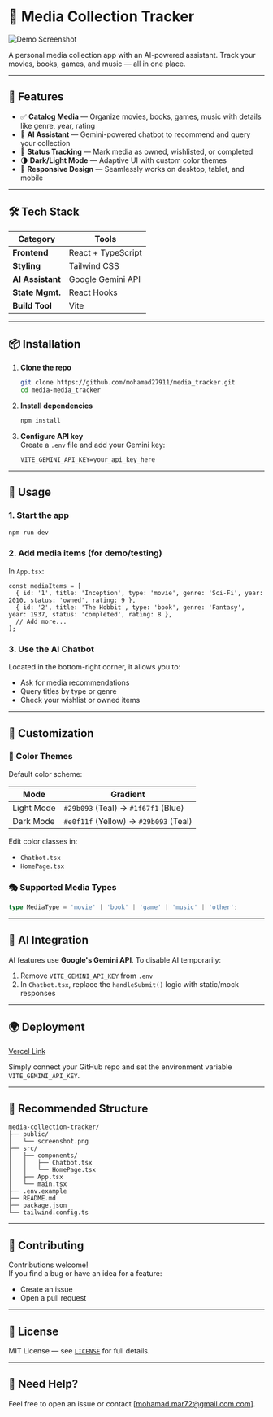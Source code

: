 
# 🎥 Media Collection Tracker

![Demo Screenshot](./public/screenshot.png) <!-- Replace with your actual image path -->

A personal media collection app with an AI-powered assistant. Track your movies, books, games, and music — all in one place.

---

## 🚀 Features

- ✅ **Catalog Media** — Organize movies, books, games, music with details like genre, year, rating
- 🤖 **AI Assistant** — Gemini-powered chatbot to recommend and query your collection
- 🎯 **Status Tracking** — Mark media as owned, wishlisted, or completed
- 🌗 **Dark/Light Mode** — Adaptive UI with custom color themes
- 📱 **Responsive Design** — Seamlessly works on desktop, tablet, and mobile

---

## 🛠 Tech Stack

| Category        | Tools                              |
|----------------|-------------------------------------|
| **Frontend**    | React + TypeScript                  |
| **Styling**     | Tailwind CSS                        |
| **AI Assistant**| Google Gemini API                   |
| **State Mgmt.** | React Hooks                         |
| **Build Tool**  | Vite                                |

---

## 📦 Installation

1. **Clone the repo**  
   ```bash
   git clone https://github.com/mohamad27911/media_tracker.git
   cd media-media_tracker
   ```

2. **Install dependencies**  
   ```bash
   npm install
   ```

3. **Configure API key**  
   Create a `.env` file and add your Gemini key:
   ```env
   VITE_GEMINI_API_KEY=your_api_key_here
   ```

---

## 🚦 Usage

### 1. Start the app
```bash
npm run dev
```

### 2. Add media items (for demo/testing)
In `App.tsx`:
```tsx
const mediaItems = [
  { id: '1', title: 'Inception', type: 'movie', genre: 'Sci-Fi', year: 2010, status: 'owned', rating: 9 },
  { id: '2', title: 'The Hobbit', type: 'book', genre: 'Fantasy', year: 1937, status: 'completed', rating: 8 },
  // Add more...
];
```

### 3. Use the AI Chatbot
Located in the bottom-right corner, it allows you to:
- Ask for media recommendations
- Query titles by type or genre
- Check your wishlist or owned items

---

## 🎨 Customization

### 🎨 Color Themes
Default color scheme:

| Mode       | Gradient                              |
|------------|----------------------------------------|
| Light Mode | `#29b093` (Teal) → `#1f67f1` (Blue)    |
| Dark Mode  | `#e0f11f` (Yellow) → `#29b093` (Teal)   |

Edit color classes in:
- `Chatbot.tsx`
- `HomePage.tsx`

### 🎭 Supported Media Types

```ts
type MediaType = 'movie' | 'book' | 'game' | 'music' | 'other';
```

---

## 🔌 AI Integration

AI features use **Google's Gemini API**. To disable AI temporarily:

1. Remove `VITE_GEMINI_API_KEY` from `.env`
2. In `Chatbot.tsx`, replace the `handleSubmit()` logic with static/mock responses

---

## 🌍 Deployment
 
[Vercel Link](https://media-tracker-vert.vercel.app/)

Simply connect your GitHub repo and set the environment variable `VITE_GEMINI_API_KEY`.

---

## 📁 Recommended Structure

```
media-collection-tracker/
├── public/
│   └── screenshot.png
├── src/
│   ├── components/
│   │   ├── Chatbot.tsx
│   │   └── HomePage.tsx
│   ├── App.tsx
│   └── main.tsx
├── .env.example
├── README.md
├── package.json
└── tailwind.config.ts
```

---

## 🤝 Contributing

Contributions welcome!  
If you find a bug or have an idea for a feature:

- Create an issue
- Open a pull request

---

## 📜 License

MIT License — see [`LICENSE`](LICENSE) for full details.

---

## 🙋 Need Help?

Feel free to open an issue or contact [mohamad.mar72@gmail.com.com].
